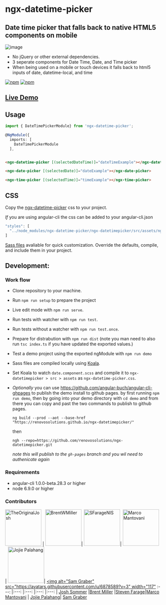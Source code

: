 # ngx-datetime-picker
## Date time picker that falls back to native HTML5 components on mobile

![image](https://cloud.githubusercontent.com/assets/13574057/24919884/1d00adac-1eb3-11e7-85b6-d221058d0b03.png)

* No jQuery or other external dependencies.
* 3 seperate components for Date Time, Date, and Time picker
* When being used on a mobile or touch devices it falls back to html5 inputs of date, datetime-local, and time

[![npm](https://img.shields.io/npm/v/ngx-datetime-picker.svg)](https://www.npmjs.com/package/ngx-datetime-picker)
[![npm](https://img.shields.io/npm/dt/ngx-datetime-picker.svg?label=npm%20downloads)](https://www.npmjs.com/package/ngx-datetime-picker)

## [Live Demo](https://renovosolutions.github.io/ngx-datetimepicker/)

## Usage

```typescript
import { DateTimePickerModule} from 'ngx-datetime-picker';

@NgModule({
  imports: [
    DateTimePickerModule
  ],
```

```html

<ngx-datetime-picker [(selectedDateTime)]="dateTimeExample"></ngx-datetime-picker>

<ngx-date-picker [(selectedDate)]="dateExample"></ngx-date-picker>

<ngx-time-picker [(selectedTime)]="timeExample"></ngx-time-picker>

```

## CSS

Copy the [ngx-datetime-picker](/sass/ngx-datetime-picker.css) css to your project.

_If_ you are using angular-cli the css can be added to your angular-cli.json

```typescript
"styles": [
  "../node_modules/ngx-datetime-picker/ngx-datetimepicker/src/assets/ngx-datetime-picker.css"
]
```

[Sass files](/sass/) avaliable for quick customization. Override the defaults, compile, and include them in your project.

## Development:

### Work flow

* Clone repository to your machine.
* Run `npm run setup` to prepare the  project
* Live edit mode with `npm run serve`.
* Run tests with watcher with `npm run test`.
* Run tests without a watcher with `npm run test.once`.
* Prepare for distrabution with `npm run dist` (note you man need to also run `tsc index.ts` if you have updated the exported values.)
* Test a demo project using the exported ngModule with `npm run demo`
* Sass files are compiled locally using [Koala](http://koala-app.com/).
* Set Koala to watch `date.component.scss` and compile it to `ngx-datetimepicker > src > assets` as `ngx-datetime-picker.css`.

* *Optionally* you can use https://github.com/angular-buch/angular-cli-ghpages to publish the demo install to github pages. by first running `npm run demo`, then by going into your demo directory with `cd demo` and from there you can copy and past the two commands to publish to github pages.
    ```
    ng build --prod --aot --base-href "https://renovosolutions.github.io/ngx-datetimepicker/"
    ```
    then
    ```
    ngh --repo=https://github.com/renovosolutions/ngx-datetimepicker.git
    ```
    _note this will publish to the `gh-pages` branch and you wil need to authenicate again_
### Requirements

* angular-cli 1.0.0-beta.28.3 or higher
* node 6.9.0 or higher

### Contributors

[<img alt="TheOriginalJosh" src="https://avatars.githubusercontent.com/u/1486275?v=3&s=117" width="117">](https://github.com/TheOriginalJosh) | [<img alt="BrentWMiller" src="https://avatars.githubusercontent.com/u/13574057?v=3&s=117" width="117">](https://github.com/BrentWMiller)| [<img alt="SFarageNIS" src="https://avatars.githubusercontent.com/u/1518056?v=3&s=117" width="117">](https://github.com/SFarageNIS)| [<img alt="Marco Mantovani" src="https://avatars.githubusercontent.com/u/3605680?v=3&s=117" width="117">](https://github.com/TheLand) | [<img alt="Jojie Palahang" src="https://avatars.githubusercontent.com/u/19182512?v=3&s=117" width="117">](https://github.com/JojiePalahang)| [<img alt="Sam Graber" src="https://avatars.githubusercontent.com/u/6878589?v=3" width="117"](https://github.com/SamGraber)
:---: |:---: |:---: |:---: |:---: |
[Josh Sommer](https://github.com/TheOriginalJosh) |[Brent Miller](https://github.com/BrentWMiller) |[Steven Farage](https://github.com/SFarageNIS)|[Marco Mantovani](https://github.com/TheLand) | [Jojie Palahang](https://github.com/JojiePalahang)| [Sam Graber](https://github.com/SamGraber)
